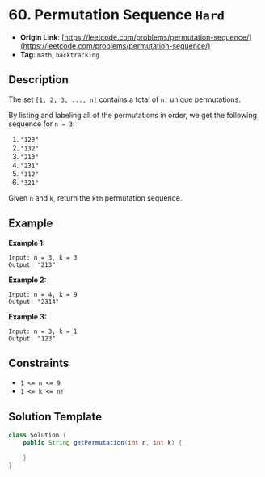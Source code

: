 # 60. Permutation Sequence `Hard`

- **Origin Link**: [https://leetcode.com/problems/permutation-sequence/](https://leetcode.com/problems/permutation-sequence/)
- **Tag**: `math`, `backtracking`


## Description

The set `[1, 2, 3, ..., n]` contains a total of `n!` unique permutations.

By listing and labeling all of the permutations in order, we get the following sequence for `n = 3`:

1. `"123"`
2. `"132"`
3. `"213"`
4. `"231"`
5. `"312"`
6. `"321"`

Given `n` and `k`, return the `kth` permutation sequence.


## Example

**Example 1:**

```
Input: n = 3, k = 3
Output: "213"
```

**Example 2:**

```
Input: n = 4, k = 9
Output: "2314"
```

**Example 3:**

```
Input: n = 3, k = 1
Output: "123"
```


## Constraints

- `1 <= n <= 9`
- `1 <= k <= n!`


## Solution Template

```java
class Solution {
    public String getPermutation(int n, int k) {
        
    }
}
```
